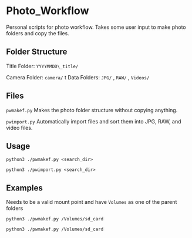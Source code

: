# Photo\_Workflow

Personal scripts for photo workflow. Takes some user input to make photo folders and copy the files.

## Folder Structure

Title Folder:  `YYYYMMDD\_title/`

Camera Folder: `camera/`
t 
Data Folders:  `JPG/` , `RAW/` , `Videos/`

## Files
```pwmakef.py```
Makes the photo folder structure without copying anything.

```pwimport.py```
Automatically import files and sort them into JPG, RAW, and video files.

## Usage
```python3 ./pwmakef.py <search_dir>```

```python3 ./pwimport.py <search_dir>```

## Examples

Needs to be a valid mount point and have `Volumes` as one of the parent folders

```python3 ./pwmakef.py /Volumes/sd_card```

```python3 ./pwmakef.py /Volumes/sd_card```
